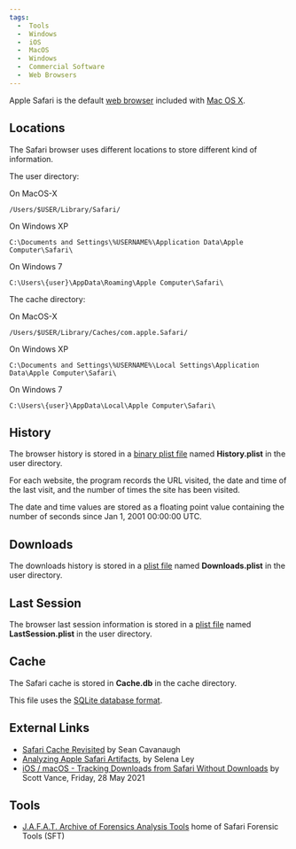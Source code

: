 ```yaml
---
tags:
  -  Tools
  -  Windows
  -  iOS
  -  MacOS
  -  Windows
  -  Commercial Software
  -  Web Browsers
---
```

Apple Safari is the default [web browser](web_browser.md)
included with [Mac OS X](mac_os_x.md).

## Locations

The Safari browser uses different locations to store different kind of
information.

The user directory:

On MacOS-X

    /Users/$USER/Library/Safari/

On Windows XP

    C:\Documents and Settings\%USERNAME%\Application Data\Apple Computer\Safari\

On Windows 7

    C:\Users\{user}\AppData\Roaming\Apple Computer\Safari\

The cache directory:

On MacOS-X

    /Users/$USER/Library/Caches/com.apple.Safari/

On Windows XP

    C:\Documents and Settings\%USERNAME%\Local Settings\Application Data\Apple Computer\Safari\

On Windows 7

    C:\Users\{user}\AppData\Local\Apple Computer\Safari\

## History

The browser history is stored in a [binary plist file](property_list.md) named
**History.plist** in the user directory.

For each website, the program records the URL visited, the date and time of
the last visit, and the number of times the site has been visited.

The date and time values are stored as a floating point value containing
the number of seconds since Jan 1, 2001 00:00:00 UTC.

## Downloads

The downloads history is stored in a [plist file](property_list.md) named
**Downloads.plist** in the user directory.

## Last Session

The browser last session information is stored in a [plist file](property_list.md)
named **LastSession.plist** in the user directory.

## Cache

The Safari cache is stored in **Cache.db** in the cache directory.

This file uses the [SQLite database format](sqlite_database_format.md).

## External Links

* [Safari Cache Revisited](http://www.appleexaminer.com)
  by Sean Cavanaugh
* [Analyzing Apple Safari Artifacts](http://www.appleexaminer.com),
  by Selena Ley
* [iOS / macOS - Tracking Downloads from Safari Without Downloads](https://blog.d204n6.com/2021/05/ios-macos-tracking-downloads-from.html)
  by Scott Vance, Friday, 28 May 2021

## Tools

* [J.A.F.A.T. Archive of Forensics Analysis Tools](https://jafat.sourceforge.net/) home of Safari Forensic Tools (SFT)
